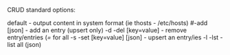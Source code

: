 CRUD standard options:

default - output content in system format (ie thosts - /etc/hosts)
#-add [json] - add an entry (upsert only)
-d -del [key=value] - remove entry/entries (*=* for all
-s -set [key=value] [json] - upsert an entry/ies
-l -lst - list all (json)
